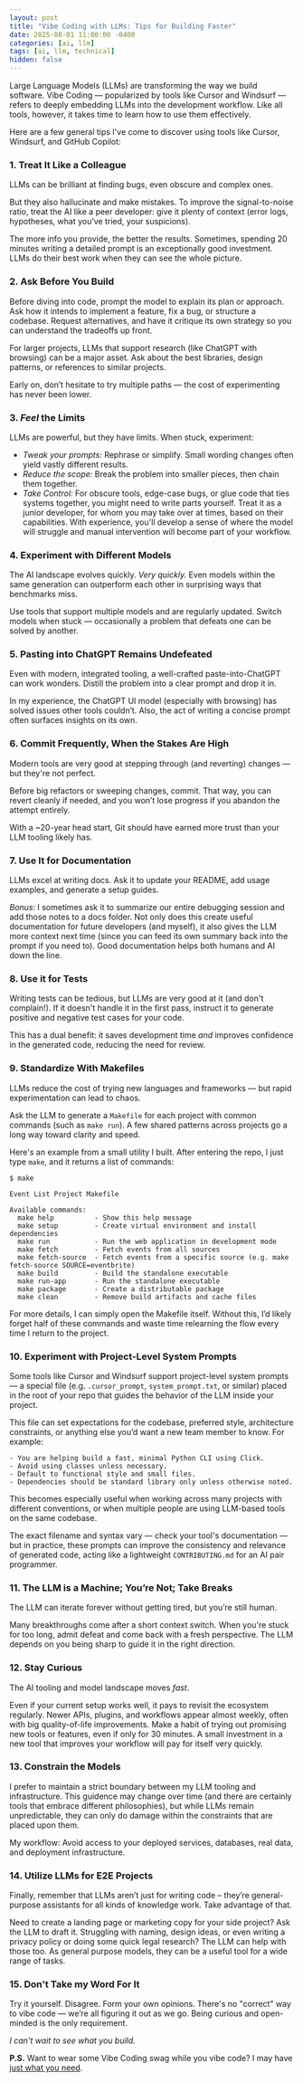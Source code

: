 ```yaml
---
layout: post
title: "Vibe Coding with LLMs: Tips for Building Faster"
date: 2025-08-01 11:00:00 -0400
categories: [ai, llm]
tags: [ai, llm, technical]
hidden: false
---
```


Large Language Models (LLMs) are transforming the way we build software. Vibe Coding — popularized by tools like Cursor and Windsurf — refers to deeply embedding LLMs into the development workflow. Like all tools, however, it takes time to learn how to use them effectively.

Here are a few general tips I've come to discover using tools like Cursor, Windsurf, and GitHub Copilot:


### 1. Treat It Like a Colleague

LLMs can be brilliant at finding bugs, even obscure and complex ones.

But they also hallucinate and make mistakes. To improve the signal-to-noise ratio, treat the AI like a peer developer: give it plenty of context (error logs, hypotheses, what you’ve tried, your suspicions).

The more info you provide, the better the results. Sometimes, spending 20 minutes writing a detailed prompt is an exceptionally good investment. LLMs do their best work when they can see the whole picture.


### 2. Ask Before You Build

Before diving into code, prompt the model to explain its plan or approach. Ask how it intends to implement a feature, fix a bug, or structure a codebase. Request alternatives, and have it critique its own strategy so you can understand the tradeoffs up front.

For larger projects, LLMs that support research (like ChatGPT with browsing) can be a major asset. Ask about the best libraries, design patterns, or references to similar projects.

Early on, don’t hesitate to try multiple paths — the cost of experimenting has never been lower.


### 3. *Feel* the Limits

LLMs are powerful, but they have limits. When stuck, experiment:

- _Tweak your prompts:_ Rephrase or simplify. Small wording changes often yield vastly different results.
- _Reduce the scope:_ Break the problem into smaller pieces, then chain them together.
- _Take Control:_ For obscure tools, edge-case bugs, or glue code that ties systems together, you might need to write parts yourself. Treat it as a junior developer, for whom you may take over at times, based on their capabilities. With experience, you'll develop a sense of where the model will struggle and manual intervention will become part of your workflow.


### 4. Experiment with Different Models

The AI landscape evolves quickly. _Very quickly._ Even models within the same generation can outperform each other in surprising ways that benchmarks miss.

Use tools that support multiple models and are regularly updated. Switch models when stuck — occasionally a problem that defeats one can be solved by another.


### 5. Pasting into ChatGPT Remains Undefeated

Even with modern, integrated tooling, a well-crafted paste-into-ChatGPT can work wonders. Distill the problem into a clear prompt and drop it in.

In my experience, the ChatGPT UI model (especially with browsing) has solved issues other tools couldn’t. Also, the act of writing a concise prompt often surfaces insights on its own.


### 6. Commit Frequently, When the Stakes Are High

Modern tools are very good at stepping through (and reverting) changes — but they're not perfect.

Before big refactors or sweeping changes, commit. That way, you can revert cleanly if needed, and you won’t lose progress if you abandon the attempt entirely.

With a ~20-year head start, Git should have earned more trust than your LLM tooling likely has.


### 7. Use It for Documentation

LLMs excel at writing docs. Ask it to update your README, add usage examples, and generate a setup guides.

*Bonus*: I sometimes ask it to summarize our entire debugging session and add those notes to a docs folder. Not only does this create useful documentation for future developers (and myself), it also gives the LLM more context next time (since you can feed its own summary back into the prompt if you need to). Good documentation helps both humans and AI down the line.


### 8. Use it for Tests

Writing tests can be tedious, but LLMs are very good at it (and don't complain!). If it doesn't handle it in the first pass, instruct it to generate positive and negative test cases for your code.

This has a dual benefit: it saves development time _and_ improves confidence in the generated code, reducing the need for review.


### 9. Standardize With Makefiles

LLMs reduce the cost of trying new languages and frameworks — but rapid experimentation can lead to chaos.

Ask the LLM to generate a `Makefile` for each project with common commands (such as `make run`). A few shared patterns across projects go a long way toward clarity and speed.

Here's an example from a small utility I built. After entering the repo, I just type `make`, and it returns a list of commands:
```
$ make

Event List Project Makefile

Available commands:
  make help          - Show this help message
  make setup         - Create virtual environment and install dependencies
  make run           - Run the web application in development mode
  make fetch         - Fetch events from all sources
  make fetch-source  - Fetch events from a specific source (e.g. make fetch-source SOURCE=eventbrite)
  make build         - Build the standalone executable
  make run-app       - Run the standalone executable
  make package       - Create a distributable package
  make clean         - Remove build artifacts and cache files
```
For more details, I can simply open the Makefile itself. Without this, I’d likely forget half of these commands and waste time relearning the flow every time I return to the project.


### 10. Experiment with Project-Level System Prompts

Some tools like Cursor and Windsurf support project-level system prompts — a special file (e.g. `.cursor_prompt`, `system_prompt.txt`, or similar) placed in the root of your repo that guides the behavior of the LLM inside your project.

This file can set expectations for the codebase, preferred style, architecture constraints, or anything else you’d want a new team member to know. For example:
```
- You are helping build a fast, minimal Python CLI using Click.
- Avoid using classes unless necessary.
- Default to functional style and small files.
- Dependencies should be standard library only unless otherwise noted.
```
This becomes especially useful when working across many projects with different conventions, or when multiple people are using LLM-based tools on the same codebase.

The exact filename and syntax vary — check your tool's documentation — but in practice, these prompts can improve the consistency and relevance of generated code, acting like a lightweight `CONTRIBUTING.md` for an AI pair programmer.


### 11. The LLM is a Machine; You’re Not; Take Breaks

The LLM can iterate forever without getting tired, but you’re still human.

Many breakthroughs come after a short context switch. When you're stuck for too long, admit defeat and come back with a fresh perspective. The LLM depends on you being sharp to guide it in the right direction.


### 12. Stay Curious

The AI tooling and model landscape moves *fast*.

Even if your current setup works well, it pays to revisit the ecosystem regularly. Newer APIs, plugins, and workflows appear almost weekly, often with big quality-of-life improvements. Make a habit of trying out promising new tools or features, even if only for 30 minutes. A small investment in a new tool that improves your workflow will pay for itself very quickly.


### 13. Constrain the Models

I prefer to maintain a strict boundary between my LLM tooling and infrastructure. This guidence may change over time (and there are certainly tools that embrace different philosophies), but while LLMs remain unpredictable, they can only do damage within the constraints that are placed upon them.

My workflow: Avoid access to your deployed services, databases, real data, and deployment infrastructure.


### 14. Utilize LLMs for E2E Projects

Finally, remember that LLMs aren’t just for writing code – they’re general-purpose assistants for all kinds of knowledge work. Take advantage of that.

Need to create a landing page or marketing copy for your side project? Ask the LLM to draft it. Struggling with naming, design ideas, or even writing a privacy policy or doing some quick legal research? The LLM can help with those too. As general purpose models, they can be a useful tool for a wide range of tasks.


### 15. Don't Take my Word For It

Try it yourself. Disagree. Form your own opinions. There's no "correct" way to vibe code — we’re all figuring it out as we go. Being curious and open-minded is the only requirement.


_I can't wait to see what you build._

**P.S.** Want to wear some Vibe Coding swag while you vibe code? I may have [just what you need](https://founderwear.creator-spring.com/listing/new-vibe-coding?product=2&variation=2232).
